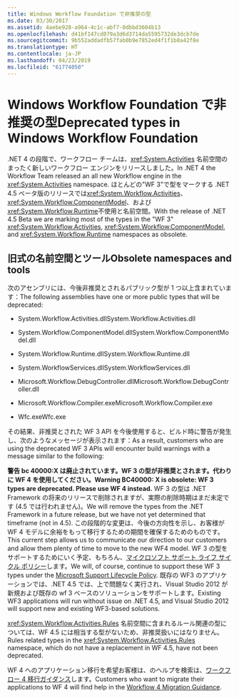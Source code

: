 ```yaml
---
title: Windows Workflow Foundation で非推奨の型
ms.date: 03/30/2017
ms.assetid: 4aebe928-a964-4c1c-abf7-0dbbd3604b13
ms.openlocfilehash: d41bf147cd079a3d6d3714da5595732de3dcb7de
ms.sourcegitcommit: 9b552addadfb57fab0b9e7852ed4f1f1b8a42f8e
ms.translationtype: HT
ms.contentlocale: ja-JP
ms.lasthandoff: 04/23/2019
ms.locfileid: "61774050"
---
```

# <a name="deprecated-types-in-windows-workflow-foundation"></a><span data-ttu-id="a06cf-102">Windows Workflow Foundation で非推奨の型</span><span class="sxs-lookup"><span data-stu-id="a06cf-102">Deprecated types in Windows Workflow Foundation</span></span>
<span data-ttu-id="a06cf-103">.NET 4 の段階で、ワークフロー チームは、<xref:System.Activities> 名前空間のまったく新しいワークフロー エンジンをリリースしました。</span><span class="sxs-lookup"><span data-stu-id="a06cf-103">In .NET 4 the Workflow Team released an all new Workflow engine in the <xref:System.Activities> namespace.</span></span> <span data-ttu-id="a06cf-104">ほとんどの"WF 3"で型をマークする .NET 4.5 ベータ版のリリースでは<xref:System.Workflow.Activities>、 <xref:System.Workflow.ComponentModel>、および<xref:System.Workflow.Runtime>不使用と名前空間。</span><span class="sxs-lookup"><span data-stu-id="a06cf-104">With the release of .NET 4.5 Beta we are marking most of the types in the "WF 3" <xref:System.Workflow.Activities>, <xref:System.Workflow.ComponentModel>, and  <xref:System.Workflow.Runtime> namespaces as obsolete.</span></span>  
  
## <a name="obsolete-namespaces-and-tools"></a><span data-ttu-id="a06cf-105">旧式の名前空間とツール</span><span class="sxs-lookup"><span data-stu-id="a06cf-105">Obsolete namespaces and tools</span></span>  
 <span data-ttu-id="a06cf-106">次のアセンブリには、今後非推奨とされるパブリック型が 1 つ以上含まれています：</span><span class="sxs-lookup"><span data-stu-id="a06cf-106">The following assemblies have one or more public types that will be deprecated:</span></span>  
  
- <span data-ttu-id="a06cf-107">System.Workflow.Activities.dll</span><span class="sxs-lookup"><span data-stu-id="a06cf-107">System.Workflow.Activities.dll</span></span>  
  
- <span data-ttu-id="a06cf-108">System.Workflow.ComponentModel.dll</span><span class="sxs-lookup"><span data-stu-id="a06cf-108">System.Workflow.ComponentModel.dll</span></span>  
  
- <span data-ttu-id="a06cf-109">System.Workflow.Runtime.dll</span><span class="sxs-lookup"><span data-stu-id="a06cf-109">System.Workflow.Runtime.dll</span></span>  
  
- <span data-ttu-id="a06cf-110">System.WorkflowServices.dll</span><span class="sxs-lookup"><span data-stu-id="a06cf-110">System.WorkflowServices.dll</span></span>  
  
- <span data-ttu-id="a06cf-111">Microsoft.Workflow.DebugController.dll</span><span class="sxs-lookup"><span data-stu-id="a06cf-111">Microsoft.Workflow.DebugController.dll</span></span>  
  
- <span data-ttu-id="a06cf-112">Microsoft.Workflow.Compiler.exe</span><span class="sxs-lookup"><span data-stu-id="a06cf-112">Microsoft.Workflow.Compiler.exe</span></span>  
  
- <span data-ttu-id="a06cf-113">Wfc.exe</span><span class="sxs-lookup"><span data-stu-id="a06cf-113">Wfc.exe</span></span>  
  
 <span data-ttu-id="a06cf-114">その結果、非推奨とされた WF 3 API を今後使用すると、ビルド時に警告が発生し、次のようなメッセージが表示されます：</span><span class="sxs-lookup"><span data-stu-id="a06cf-114">As a result, customers who are using the deprecated WF 3 APIs will encounter build warnings with a message similar to the following:</span></span>  
  
 <span data-ttu-id="a06cf-115">**警告 bc 40000:X は廃止されています。WF 3 の型が非推奨とされます。代わりに WF 4 を使用してください。**</span><span class="sxs-lookup"><span data-stu-id="a06cf-115">**Warning BC40000: X is obsolete: WF 3 types are deprecated. Please use WF 4 instead.**</span></span> <span data-ttu-id="a06cf-116">WF 3 の型は .NET Framework の将来のリリースで削除されますが、実際の削除時期はまだ未定です (4.5 では行われません)。</span><span class="sxs-lookup"><span data-stu-id="a06cf-116">We will remove the types from the .NET Framework in a future release, but we have not yet determined that timeframe (not in 4.5).</span></span> <span data-ttu-id="a06cf-117">この段階的な変更は、今後の方向性を示し、お客様が WF 4 モデルに余裕をもって移行するための期間を確保するためのものです。</span><span class="sxs-lookup"><span data-stu-id="a06cf-117">This current step allows us to communicate our direction to our customers and allow them plenty of time to move to the new WF4 model.</span></span> <span data-ttu-id="a06cf-118">WF 3 の型をサポートするためにいく予定、もちろん、[マイクロソフト サポート ライフ サイクル ポリシー](https://aka.ms/MicrosoftSupportLifecycle)します。</span><span class="sxs-lookup"><span data-stu-id="a06cf-118">We will, of course, continue to support these WF 3 types under the [Microsoft Support Lifecycle Policy](https://aka.ms/MicrosoftSupportLifecycle).</span></span> <span data-ttu-id="a06cf-119">既存の WF3 のアプリケーションでは、.NET 4.5 では、上で問題なく実行され、Visual Studio 2012 が新規および既存の wf 3 ベースのソリューションをサポートします。</span><span class="sxs-lookup"><span data-stu-id="a06cf-119">Existing WF3 applications will run without issue on .NET 4.5, and Visual Studio 2012 will support new and existing WF3-based solutions.</span></span>  
  
 <span data-ttu-id="a06cf-120"><xref:System.Workflow.Activities.Rules> 名前空間に含まれるルール関連の型については、WF 4.5 には相当する型がないため、非推奨扱いにはなりません。</span><span class="sxs-lookup"><span data-stu-id="a06cf-120">Rules related types in the <xref:System.Workflow.Activities.Rules> namespace, which do not have a replacement in WF 4.5, have not been deprecated.</span></span>  
  
 <span data-ttu-id="a06cf-121">WF 4 へのアプリケーション移行を希望お客様は、のヘルプを検索は、[ワークフロー 4 移行ガイダンス](migration-guidance.md)します。</span><span class="sxs-lookup"><span data-stu-id="a06cf-121">Customers who want to migrate their applications to WF 4 will find help in the [Workflow 4 Migration Guidance](migration-guidance.md).</span></span>

